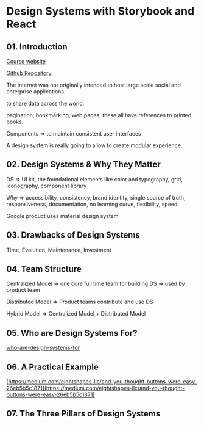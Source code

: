 # Design Systems with Storybook and React

## 01. Introduction

[Course website](https://fem-design-systems.netlify.app/)

[Github Repository](https://github.com/emmabostian/fem-design-systems)

The internet was not originally intended to host large scale social and enterprise applications.

to share data across the world.

pagination, bookmarking, web pages, these all have references to printed books.

Components => to maintain consistent user interfaces

A design system is really going to allow to create modular experience.

## 02. Design Systems & Why They Matter

DS => UI kit, the foundational elements like color and typography, grid, iconography, component library

Why => accessibility, consistency, brand identity, single source of truth, responsiveness, documentation, no learning curve, flexibility, speed

Google product uses material design system

## 03. Drawbacks of Design Systems

Time, Evolution, Maintenance, Investment

## 04. Team Structure

Centralized Model => one core full time team for building DS => used by product team

Distributed Model => Product teams contribute and use DS

Hybrid Model => Centralized Model + Distributed Model

## 05. Who are Design Systems For?

[who-are-design-systems-for](https://css-tricks.com/who-are-design-systems-for/)

## 06. A Practical Example

[https://medium.com/eightshapes-llc/and-you-thought-buttons-were-easy-26eb5b5c1871](https://medium.com/eightshapes-llc/and-you-thought-buttons-were-easy-26eb5b5c1871)

## 07. The Three Pillars of Design Systems
